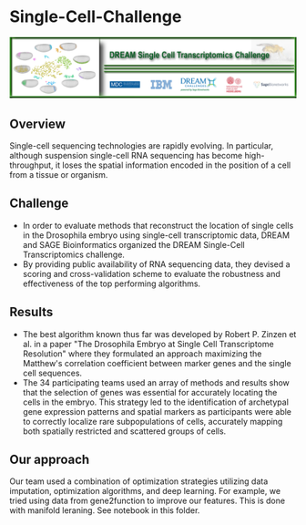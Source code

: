 # Single-Cell-Challenge

![[Single-cell challenge](https://www.synapse.org/#!Synapse:syn15665609/wiki/582909)](data/image.png)

## Overview
Single-cell sequencing technologies are rapidly evolving. In particular, although suspension single-cell RNA sequencing has become high-throughput, it loses the spatial information encoded in the position of a cell from a tissue or organism.

## Challenge
* In order to evaluate methods that reconstruct the location of single cells in the Drosophila embryo using single-cell transcriptomic data, DREAM and SAGE Bioinformatics organized the DREAM Single-Cell Transcriptomics challenge.
* By providing public availability of RNA sequencing data, they devised a scoring and cross-validation scheme to evaluate the robustness and effectiveness of the top performing algorithms.

## Results
* The best algorithm known thus far was developed by Robert P. Zinzen et al. in a paper "The Drosophila Embryo at Single Cell Transcriptome Resolution" where they formulated an approach maximizing the Matthew's correlation coefficient between marker genes and the single cell sequences.
* The 34 participating teams used an array of methods and results show that the selection of genes was essential for accurately locating the cells in the embryo. This strategy led to the identification of archetypal gene expression patterns and spatial markers as participants were able to correctly localize rare subpopulations of cells, accurately mapping both spatially restricted and scattered groups of cells.

## Our approach
Our team used a combination of optimization strategies utilizing data imputation, optimization algorithms, and deep learning. For example, we tried using data from gene2function to improve our features. This is done with manifold leraning. See notebook in this folder.

